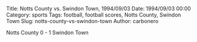 Title: Notts County vs. Swindon Town, 1994/09/03
Date: 1994/09/03 00:00
Category: sports
Tags: football, football scores, Notts County, Swindon Town
Slug: notts-county-vs-swindon-town
Author: carbonero


Notts County 0 - 1 Swindon Town

